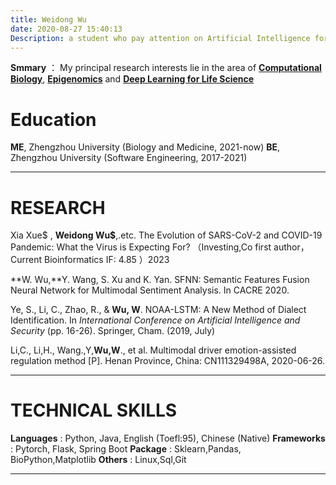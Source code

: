 ```yaml
---
title: Weidong Wu
date: 2020-08-27 15:40:13
Description: a student who pay attention on Artificial Intelligence for Life Sciences (AILS)
---
```


**Smmary** ：
My principal research interests lie in the area of **<u>Computational Biology</u>**, **<u>Epigenomics</u>** and **<u>Deep Learning for Life Science</u>**

# Education

**ME**, Zhengzhou University (Biology and Medicine, 2021-now)
**BE**, Zhengzhou University (Software Engineering, 2017-2021)                                

---

# RESEARCH

Xia Xue$ , **Weidong Wu$**,.etc.  The Evolution of SARS-CoV-2 and COVID-19 Pandemic: What the Virus is Expecting For? （Investing,Co first author，Current Bioinformatics IF: 4.85 ）2023

**W. Wu,**Y. Wang, S. Xu and K. Yan. SFNN: Semantic Features Fusion Neural Network for Multimodal Sentiment Analysis.  In CACRE 2020.

Ye, S., Li, C., Zhao, R., & **Wu, W**. NOAA-LSTM: A New Method of Dialect Identification. In *International Conference on Artificial Intelligence and Security* (pp. 16-26). Springer, Cham. (2019, July)

Li,C., Li,H., Wang.,Y,**Wu,W**., et al. Multimodal driver emotion-assisted regulation method [P]. Henan Province, China:
CN111329498A, 2020-06-26.

---

# TECHNICAL SKILLS

**Languages**           : Python, Java, English (Toefl:95), Chinese (Native)
**Frameworks**        : Pytorch, Flask, Spring Boot
**Package**                : Sklearn,Pandas, BioPython,Matplotlib
**Others**                   : Linux,Sql,Git

---



